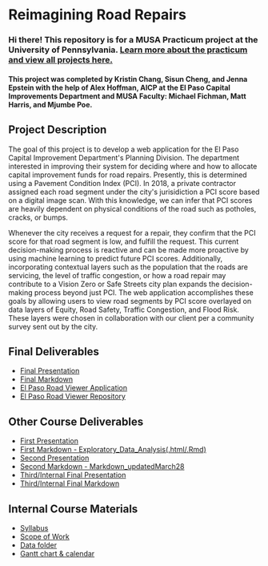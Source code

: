 # Reimagining Road Repairs

### Hi there! This repository is for a MUSA Practicum project at the University of Pennsylvania. [Learn more about the practicum and view all projects here.](https://pennmusa.github.io/MUSA_801.io/)

#### This project was completed by Kristin Chang, Sisun Cheng, and Jenna Epstein with the help of Alex Hoffman, AICP at the El Paso Capital Improvements Department and MUSA Faculty: Michael Fichman, Matt Harris, and Mjumbe Poe.

## Project Description

The goal of this project is to develop a web application for the El Paso Capital Improvement Department's Planning Division. The department interested in improving their system for deciding where and how to allocate capital improvement funds for road repairs. Presently, this is determined using a Pavement Condition Index (PCI). In 2018, a private contractor assigned each road segment under the city's jurisidiction a PCI score based on a digital image scan. With this knowledge, we can infer that PCI scores are heavily dependent on physical conditions of the road such as potholes, cracks, or bumps. <br>

Whenever the city receives a request for a repair, they confirm that the PCI score for that road segment is low, and fulfill the request. This current decision-making process is reactive and can be made more proactive by using machine learning to predict future PCI scores. Additionally, incorporating contextual layers such as the population that the roads are servicing, the level of traffic congestion, or how a road repair may contribute to a Vision Zero or Safe Streets city plan expands the decision-making process beyond just PCI. The web application accomplishes these goals by allowing users to view road segments by PCI score overlayed on data layers of Equity, Road Safety, Traffic Congestion, and Flood Risk. These layers were chosen in collaboration with our client per a community survey sent out by the city. 


## Final Deliverables
- [Final Presentation](https://docs.google.com/presentation/d/1J_ivf-JWPpJ8igKMyKhgVtiwuBJjMprnQp3YOpybxrE/edit?usp=sharing)
- [Final Markdown](https://github.com/sscheng25/Pavement_Repair_Prioritization_System/blob/main/ElPaso_ReimaginingRoadRepairs_Model.Rmd)
- [El Paso Road Viewer Application](https://jennaepstein.github.io/El_Paso_Road_Viewer/)
- [El Paso Road Viewer Repository](https://github.com/jennaepstein/El_Paso_Road_Viewer)

## Other Course Deliverables
- [First Presentation](https://docs.google.com/presentation/d/1JOGHycc9fFwSdGAu4EzRVXzFVSFH1RRHknPAUwKfPFk/edit#slide=id.g115e53c21e0_0_225)
- [First Markdown - Exploratory_Data_Analysis(.html/.Rmd)](https://github.com/sscheng25/Pavement_Repair_Prioritization_System/blob/main/Exploratory_Data_Analysis.html)
- [Second Presentation](https://docs.google.com/presentation/d/11aS4eTrVa6-8GkOAA2R9YS2aTQHHKxNDIiN7J0pR7oU/edit?usp=sharing)
- [Second Markdown - Markdown_updatedMarch28](https://github.com/sscheng25/Pavement_Repair_Prioritization_System/blob/main/Markdown_updatedMarch28.html)
- [Third/Internal Final Presentation](https://docs.google.com/presentation/d/1aqgVJDD9HkTqCe-Og5wOU1PfD7RWgbd7BWaCvYJuy8A/edit?usp=sharing)
- [Third/Internal Final Markdown](https://github.com/sscheng25/Pavement_Repair_Prioritization_System/blob/main/Markdown_updatedMarch28.html)

## Internal Course Materials
 - [Syllabus](https://docs.google.com/document/d/1ByAQFsgWzwg0lnT_Em_cFwXRydkMG4zSLR7Q3Mz05ow/edit)
 - [Scope of Work](https://docs.google.com/document/d/1kldKa0Oofjw67Z5Fcpbhv-jthlWQRh58qbjU2blZAyg/edit)
 - [Data folder](https://drive.google.com/drive/folders/12EN5rnzeCIoXZXYbeJAadyw3EhFPKxJA?usp=sharing)
-  [Gantt chart & calendar](https://coda.io/d/MUSA801-El-Paso-Group-Project-Management-Public-View_dMklASuZLoQ)

